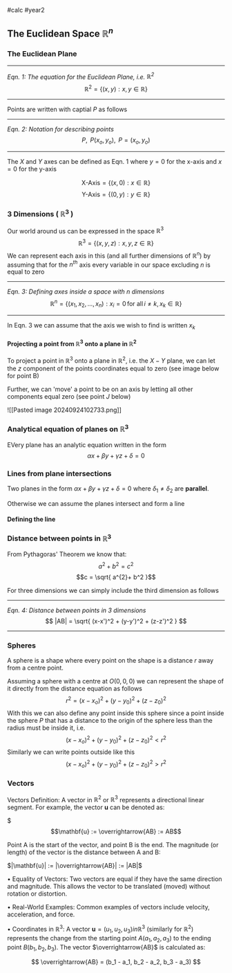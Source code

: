 #calc #year2 

## The Euclidean Space $\mathbb{R}^n$

### The Euclidean Plane
***
*Eqn. 1: The equation for the Euclidean Plane, i.e. $\mathbb{R}^2$* 
$$ \mathbb{R}^{2}= \{(x,y): x,y \in \mathbb{R}\}$$
***
Points are written with captial $P$ as follows
***
*Eqn. 2: Notation for describing points*
$$P,\text{ } P(x_{o}, y_{o}),\text{ } P = (x_{o}, y_{o})$$
***
The $X$ and $Y$ axes can be defined as Eqn. 1 where $y=0$ for the x-axis and $x=0$ for the y-axis

$$\text{X-Axis} =  \{(x,0): x \in \mathbb{R}\}$$
$$\text{Y-Axis} =  \{(0,y): y \in \mathbb{R}\}$$

### 3 Dimensions ( $\mathbb{R}^3$ )

Our world around us can be expressed in the space $\mathbb{R}^3$
$$ \mathbb{R}^{3}= \{(x,y,z): x,y,z \in \mathbb{R}\}$$
We can represent each axis in this (and all further dimensions of $\mathbb{R}^n$) by assuming that for the $n^{th}$ axis every variable in our space excluding $n$ is equal to zero

***
*Eqn. 3: Defining axes inside a space with n dimensions*
$$
\mathbb{R}^n = \{(x_1, x_2, \dots, x_n) : x_i = 0 \, \text{for all} \, i \neq k, \, x_k \in \mathbb{R} \}
$$
***
In Eqn. 3 we can assume that the axis we wish to find is written $x_{k}$

#### Projecting a point from $\mathbb{R}^3$ onto a plane in $\mathbb{R}^2$

To project a point in $\mathbb{R}^3$ onto a plane in $\mathbb{R}^2$, i.e. the $X-Y$ plane, we can let the $z$ component of the points coordinates equal to zero (see image below for point B)

Further, we can 'move' a point to be on an axis by letting all other components equal zero (see point $J$ below)

![[Pasted image 20240924102733.png]]

### Analytical equation of planes on $\mathbb{R}^3$

EVery plane has an analytic equation written in the form
$$\alpha x + \beta y + \gamma z + \delta = 0$$

### Lines from plane intersections

Two planes in the form $\alpha x + \beta y + \gamma z + \delta = 0$ where $\delta_{1} \neq \delta_{2}$ are **parallel**.

Otherwise we can assume the planes intersect and form a line

#### Defining the line 



### Distance between points in $\mathbb{R}^3$

From Pythagoras' Theorem we know that:
$$a^{2}+ b^{2}= c^2$$$$c = \sqrt{ a^{2}+ b^2 }$$

For three dimensions we can simply include the third dimension as follows
***
*Eqn. 4: Distance between points in 3 dimensions*
$$
|AB| = \sqrt{ (x-x')^2 + (y-y')^2 + (z-z')^2 }
$$

***
### Spheres

A sphere is a shape where every point on the shape is a distance $r$ away from a centre point.

Assuming a sphere with a centre at $O(0, 0, 0)$ we can represent the shape of it directly from the distance equation as follows
$$
r^2 = { (x-x_{o})^2 + (y-y_{0})^2 + (z-z_{0})^2 }
$$
With this we can also define any point inside this sphere since a point inside the sphere $P$ that has a distance to the origin of the sphere less than the radius must be inside it, i.e.
$$
{(x-x_{o})^{2} + {(y-y_{0})^{2} + {(z-z_{0})^{2}}}} < r^2
$$
Similarly we can write points outside like this
$$
{(x-x_{o})^{2} + {(y-y_{0})^{2} + {(z-z_{0})^{2}}}} > r^2
$$

### Vectors

Vectors
Definition: A vector in $\mathbb{R}^2$ or $\mathbb{R}^3$ represents a directional linear segment. For example, the vector $\mathbf{u}$ can be denoted as:

$$$\mathbf{u} := \overrightarrow{AB} := AB$$

Point A is the start of the vector, and point B is the end.
The magnitude (or length) of the vector is the distance between A and B:

$|\mathbf{u}| := |\overrightarrow{AB}| := |AB|$

• Equality of Vectors: Two vectors are equal if they have the same direction and magnitude. This allows the vector to be translated (moved) without rotation or distortion.

• Real-World Examples: Common examples of vectors include velocity, acceleration, and force.

• Coordinates in $\mathbb{R}^3$: A vector $\mathbf{u} = (u_1, u_2, u_3) in \mathbb{R}^3$ (similarly for $\mathbb{R}^2$) represents the change from the starting point $A(a_1, a_2, a_3)$ to the ending point $B(b_1, b_2, b_3)$. The vector $\overrightarrow{AB}$ is calculated as:

$$
\overrightarrow{AB} = (b_1 - a_1, b_2 - a_2, b_3 - a_3)
$$

